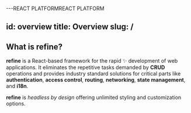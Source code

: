 ---REACT PLATFORMREACT PLATFORM


id: overview
title: Overview
slug: /
---

## What is refine?

**refine** is a React-based framework for the rapid ✨ development of web applications.
It eliminates the repetitive tasks demanded by **CRUD** operations and provides industry standard solutions for critical parts like **authentication**, **access control**, **routing**, **networking**, **state management**, and **i18n**.

**refine** is _headless by design_ offering unlimited styling and customization options.
